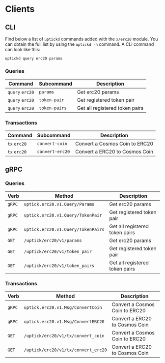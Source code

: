 # Clients

## CLI

Find below a list of `uptickd` commands added with the `x/erc20` module. You can obtain the full list by using the `uptickd -h` command. A CLI command can look like this:

```bash
uptickd query erc20 params
```

### Queries

| Command         | Subcommand    | Description                    |
| --------------- | ------------- | ------------------------------ |
| `query` `erc20` | `params`      | Get erc20 params               |
| `query` `erc20` | `token-pair`  | Get registered token pair      |
| `query` `erc20` | `token-pairs` | Get all registered token pairs |

### Transactions

| Command      | Subcommand      | Description                    |
| ------------ | --------------- | ------------------------------ |
| `tx` `erc20` | `convert-coin`  | Convert a Cosmos Coin to ERC20 |
| `tx` `erc20` | `convert-erc20` | Convert a ERC20 to Cosmos Coin |

## gRPC

### Queries

| Verb   | Method                             | Description                    |
| ------ | ---------------------------------- | ------------------------------ |
| `gRPC` | `uptick.erc20.v1.Query/Params`     | Get erc20 params               |
| `gRPC` | `uptick.erc20.v1.Query/TokenPair`  | Get registered token pair      |
| `gRPC` | `uptick.erc20.v1.Query/TokenPairs` | Get all registered token pairs |
| `GET`  | `/uptick/erc20/v1/params`          | Get erc20 params               |
| `GET`  | `/uptick/erc20/v1/token_pair`      | Get registered token pair      |
| `GET`  | `/uptick/erc20/v1/token_pairs`     | Get all registered token pairs |

### Transactions

| Verb   | Method                              | Description                    |
| ------ | ----------------------------------- | ------------------------------ |
| `gRPC` | `uptick.erc20.v1.Msg/ConvertCoin`   | Convert a Cosmos Coin to ERC20 |
| `gRPC` | `uptick.erc20.v1.Msg/ConvertERC20`  | Convert a ERC20 to Cosmos Coin |
| `GET`  | `/uptick/erc20/v1/tx/convert_coin`  | Convert a Cosmos Coin to ERC20 |
| `GET`  | `/uptick/erc20/v1/tx/convert_erc20` | Convert a ERC20 to Cosmos Coin |
